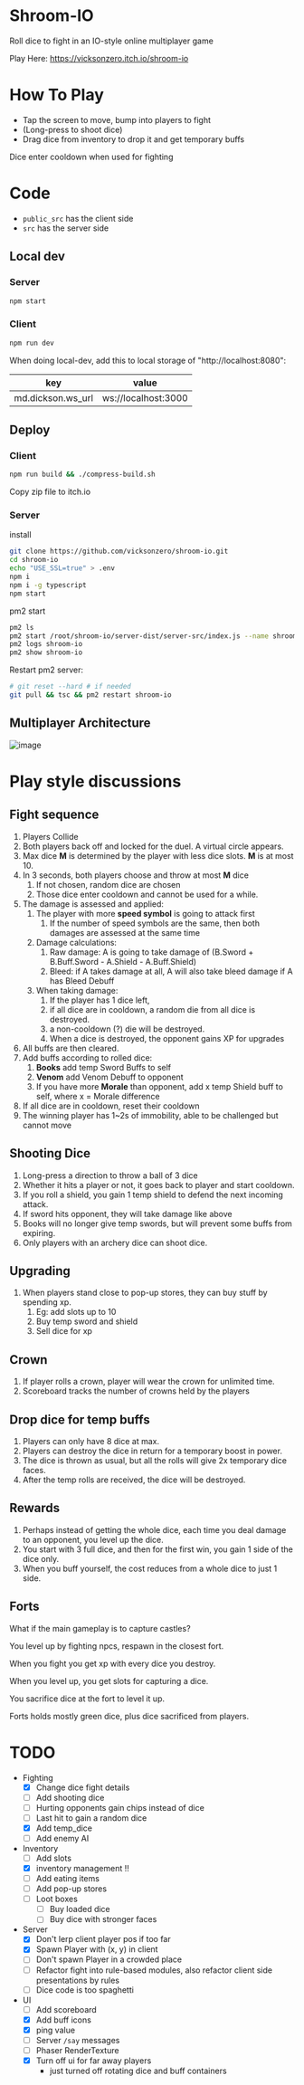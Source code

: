 # Shroom-IO
Roll dice to fight in an IO-style online multiplayer game



Play Here: https://vicksonzero.itch.io/shroom-io


How To Play
=====================

- Tap the screen to move, bump into players to fight
- (Long-press to shoot dice)
- Drag dice from inventory to drop it and get temporary buffs

Dice enter cooldown when used for fighting





Code
=====================


- `public_src` has the client side
- `src` has the server side

Local dev
---------------------

### Server
```bash
npm start
```

### Client
```bash
npm run dev
```
When doing local-dev, add this to local storage of "http://localhost:8080":

| key               | value               |
| ----------------- | ------------------- |
| md.dickson.ws_url | ws://localhost:3000 |



Deploy
---------------------

### Client

```bash
npm run build && ./compress-build.sh
```

Copy zip file to itch.io

### Server

install
```bash
git clone https://github.com/vicksonzero/shroom-io.git
cd shroom-io
echo "USE_SSL=true" > .env
npm i
npm i -g typescript
npm start
```

pm2 start
```bash
pm2 ls
pm2 start /root/shroom-io/server-dist/server-src/index.js --name shroom-io
pm2 logs shroom-io
pm2 show shroom-io
```

Restart pm2 server:
```bash
# git reset --hard # if needed
git pull && tsc && pm2 restart shroom-io
```


Multiplayer Architecture
-------------------------------

![image](https://user-images.githubusercontent.com/6271771/213613186-8d656d6f-d266-49d8-acc6-e8aead28ba14.png)



Play style discussions
=====================

Fight sequence
---------------------

1. Players Collide
2. Both players back off and locked for the duel. A virtual circle appears.
3. Max dice **M** is determined by the player with less dice slots. **M** is at most 10.
4. In 3 seconds, both players choose and throw at most **M** dice
   1. If not chosen, random dice are chosen
   2. Those dice enter cooldown and cannot be used for a while.
5. The damage is assessed and applied:
   1. The player with more **speed symbol** is going to attack first
      1. If the number of speed symbols are the same, then both damages are assessed at the same time
   2. Damage calculations:
      1. Raw damage: A is going to take damage of (B.Sword + B.Buff.Sword - A.Shield - A.Buff.Shield)
      2. Bleed: if A takes damage at all, A will also take bleed damage if A has Bleed Debuff
   3. When taking damage:
      1. If the player has 1 dice left, 
      2. if all dice are in cooldown, a random die from all dice is destroyed.
      3. a non-cooldown (?) die will be destroyed.
      4. When a dice is destroyed, the opponent gains XP for upgrades
6. All buffs are then cleared.
7. Add buffs according to rolled dice:
   1. **Books** add temp Sword Buffs to self
   2. **Venom** add Venom Debuff to opponent
   3. If you have more **Morale** than opponent, add x temp Shield buff to self, where x = Morale difference
8.  If all dice are in cooldown, reset their cooldown
9.  The winning player has 1~2s of immobility, able to be challenged but cannot move


Shooting Dice
---------------------

1. Long-press a direction to throw a ball of 3 dice
2. Whether it hits a player or not, it goes back to player and start cooldown.
3. If you roll a shield, you gain 1 temp shield to defend the next incoming attack.
4. If sword hits opponent, they will take damage like above
5. Books will no longer give temp swords, but will prevent some buffs from expiring.
6. Only players with an archery dice can shoot dice.


Upgrading
---------------------

1. When players stand close to pop-up stores, they can buy stuff by spending xp.
   1. Eg: add slots up to 10
   2. Buy temp sword and shield
   3. Sell dice for xp


Crown
---------------------

1. If player rolls a crown, player will wear the crown for unlimited time.
2. Scoreboard tracks the number of crowns held by the players


Drop dice for temp buffs
---------------------

1. Players can only have 8 dice at max.
2. Players can destroy the dice in return for a temporary boost in power.
3. The dice is thrown as usual, but all the rolls will give 2x temporary dice faces.
4. After the temp rolls are received, the dice will be destroyed.


Rewards
-----

1. Perhaps instead of getting the whole dice, each time you deal damage to an opponent, you level up the dice.
2. You start with 3 full dice, and then for the first win, you gain 1 side of the dice only.
3. When you buff yourself, the cost reduces from a whole dice to just 1 side.


Forts
------

What if the main gameplay is to capture castles?

You level up by fighting npcs, respawn in the closest fort.

When you fight you get xp with every dice you destroy.

When you level up, you get slots for capturing a dice.

You sacrifice dice at the fort to level it up.

Forts holds mostly green dice, plus dice sacrificed from players.




# TODO

- Fighting
   - [x] Change dice fight details
   - [ ] Add shooting dice
   - [ ] Hurting opponents gain chips instead of dice
   - [ ] Last hit to gain a random dice
   - [x] Add temp_dice
   - [ ] Add enemy AI
- Inventory
   - [ ] Add slots
   - [x] inventory management !!
   - [ ] Add eating items
   - [ ] Add pop-up stores
   - [ ] Loot boxes
     - [ ] Buy loaded dice
     - [ ] Buy dice with stronger faces
- Server
   - [x] Don't lerp client player pos if too far
   - [x] Spawn Player with (x, y) in client
   - [ ] Don't spawn Player in a crowded place 
   - [ ] Refactor fight into rule-based modules, also refactor client side presentations by rules
   - [ ] Dice code is too spaghetti
- UI
   - [ ] Add scoreboard
   - [x] Add buff icons
   - [x] ping value
   - [ ] Server `/say` messages
   - [ ] Phaser RenderTexture
   - [x] Turn off ui for far away players
     - just turned off rotating dice and buff containers



